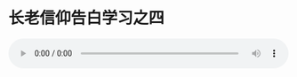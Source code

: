 # 长老信仰告白学习之四

<audio style="width: 100%;" preload="false" controls controlslist="nodownload"><source src="//cdn.wechat.edu.pl/audio/mp3/old/12299.mp3" type="audio/mpeg">Your browser does not support the audio element.</audio>


